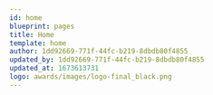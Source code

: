 ```yaml
---
id: home
blueprint: pages
title: Home
template: home
author: 1dd92669-771f-44fc-b219-8dbdb80f4855
updated_by: 1dd92669-771f-44fc-b219-8dbdb80f4855
updated_at: 1673613731
logo: awards/images/logo-final_black.png
---
```


